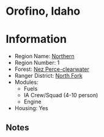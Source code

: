 
Orofino, Idaho
==============
  
# Information  
* Region Name: [Northern]()  
* Region Number: 1  
* Forest: [Nez Perce-clearwater](http://www.fs.usda.gov/nezperceclearwater/)  
* Ranger District: [North Fork]()  
* Modules:  
  - Fuels  
  - IA Crew/Squad (4-10 person)  
  - Engine  
* Housing: Yes  
  
## Notes

